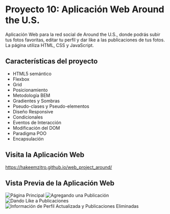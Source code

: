 # Proyecto 10: Aplicación Web Around the U.S.

Aplicación Web para la red social de Around the U.S., donde podrás subir tus fotos favoritas, editar tu perfil y dar like a las publicaciones de tus fotos. La página utiliza HTML, CSS y JavaScript.


## Características del proyecto

- HTML5 semántico
- Flexbox
- Grid
- Posicionamiento
- Metodología BEM
- Gradientes y Sombras
- Pseudo-clases y Pseudo-elementos
- Diseño Responsive
- Condicionales
- Eventos de Interacción
- Modificación del DOM
- Paradigma POO
- Encapsulación


## Visita la Aplicación Web

https://hakeemzitro.github.io/web_project_around/


## Vista Previa de la Aplicación Web

![Página Principal](./images/project_screenshots/Initial_Page.avif)
![Agregando una Publicación](./images/project_screenshots/Adding_Post.avif)
![Dando Like a Publicaciones](./images/project_screenshots/Post_Liked.avif)
![Información de Perfil Actualizada y Publicaciones Eliminadas](./images/project_screenshots/Post_Deleted.avif)

